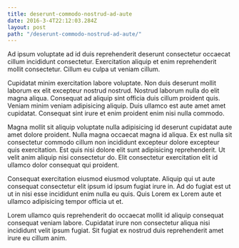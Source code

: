 ```yaml
---
title: deserunt-commodo-nostrud-ad-aute
date: 2016-3-4T22:12:03.284Z
layout: post
path: "/deserunt-commodo-nostrud-ad-aute/"
---
```


Ad ipsum voluptate ad id duis reprehenderit deserunt consectetur occaecat cillum incididunt consectetur. Exercitation aliquip et enim reprehenderit mollit consectetur. Cillum eu culpa ut veniam cillum.

Cupidatat minim exercitation labore voluptate. Non duis deserunt mollit laborum ex elit excepteur nostrud nostrud. Nostrud laborum nulla do elit magna aliqua. Consequat ad aliquip sint officia duis cillum proident quis. Veniam minim veniam adipisicing aliquip. Duis ullamco est aute amet amet cupidatat. Consequat sint irure et enim proident enim nisi nulla commodo.

Magna mollit sit aliquip voluptate nulla adipisicing id deserunt cupidatat aute amet dolore proident. Nulla magna occaecat magna id aliqua. Ex est nulla sit consectetur commodo cillum non incididunt excepteur dolore excepteur quis exercitation. Est quis nisi dolore elit sunt adipisicing reprehenderit. Ut velit anim aliquip nisi consectetur do. Elit consectetur exercitation elit id ullamco dolor consequat qui proident.

Consequat exercitation eiusmod eiusmod voluptate. Aliquip qui ut aute consequat consectetur elit ipsum id ipsum fugiat irure in. Ad do fugiat est ut ut in nisi esse incididunt enim nulla eu quis. Quis Lorem ex Lorem aute et ullamco adipisicing tempor officia ut et.

Lorem ullamco quis reprehenderit do occaecat mollit id aliquip consequat consequat veniam labore. Cupidatat irure non consectetur aliqua nisi incididunt velit ipsum fugiat. Sit fugiat ex nostrud duis reprehenderit amet irure eu cillum anim.